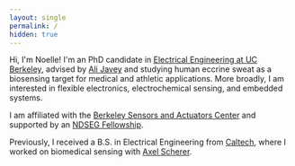 ```yaml
---
layout: single
permalink: /
hidden: true
---
```


Hi, I'm Noelle! I'm an PhD candidate in <a href="https://eecs.berkeley.edu/">Electrical Engineering at UC Berkeley</a>, advised by <a href="http://nano.eecs.berkeley.edu/">Ali Javey</a> and studying human eccrine sweat as a biosensing target for medical and athletic applications. More broadly, I am interested in flexible electronics, electrochemical sensing, and embedded systems.

I am affiliated with the <a href="https://bsac.berkeley.edu/">Berkeley Sensors and Actuators Center</a> and supported by an <a href="https://ndseg.org/">NDSEG Fellowship</a>.

Previously, I received a B.S. in Electrical Engineering from <a href="https://ee.caltech.edu/">Caltech</a>, where I worked on biomedical sensing with <a href="https://nanofab.caltech.edu/">Axel Scherer</a>.